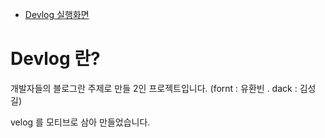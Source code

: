 - [Devlog 실행화면](https://dev-log.kr)

# Devlog 란?

개발자들의 블로그란 주제로 만들 2인 프로젝트입니다.
(fornt : 유환빈 . dack : 김성길)

velog 를 모티브로 삼아 만들었습니다.

